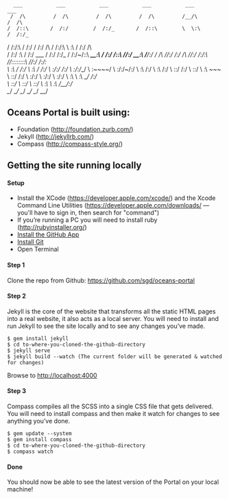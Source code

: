       ___           ___           ___           ___           ___           ___     
     /  /\         /  /\         /  /\         /  /\         /__/\         /  /\    
    /  /::\       /  /:/        /  /:/_       /  /::\        \  \:\       /  /:/_   
   /  /:/\:\     /  /:/        /  /:/ /\     /  /:/\:\        \  \:\     /  /:/ /\  
  /  /:/  \:\   /  /:/  ___   /  /:/ /:/_   /  /:/~/::\   _____\__\:\   /  /:/ /::\ 
 /__/:/ \__\:\ /__/:/  /  /\ /__/:/ /:/ /\ /__/:/ /:/\:\ /__/::::::::\ /__/:/ /:/\:\
 \  \:\ /  /:/ \  \:\ /  /:/ \  \:\/:/ /:/ \  \:\/:/__\/ \  \:\~~\~~\/ \  \:\/:/~/:/
  \  \:\  /:/   \  \:\  /:/   \  \::/ /:/   \  \::/       \  \:\  ~~~   \  \::/ /:/ 
   \  \:\/:/     \  \:\/:/     \  \:\/:/     \  \:\        \  \:\        \__\/ /:/  
    \  \::/       \  \::/       \  \::/       \  \:\        \  \:\         /__/:/   
     \__\/         \__\/         \__\/         \__\/         \__\/         \__\/    
     

## Oceans Portal is built using:

* Foundation (http://foundation.zurb.com/)
* Jekyll (http://jekyllrb.com/)
* Compass (http://compass-style.org/)

## Getting the site running locally

#### Setup
* Install the XCode (https://developer.apple.com/xcode/) and the Xcode Command Line Utilities (https://developer.apple.com/downloads/ — you'll have to sign in, then search for "command")
* If you’re running a PC you will need to install ruby (http://rubyinstaller.org/)
* [Install the GitHub App ](http://mac.github.com/)
* [Install Git](http://git-scm.com/downloads)
* Open Terminal

#### Step 1
Clone the repo from Github:
https://github.com/sgd/oceans-portal

#### Step 2
Jekyll is the core of the website that transforms all the static HTML pages into a real website, it also acts as a local server. You will need to install and run Jekyll to see the site locally and to see any changes you’ve made.

```
$ gem install jekyll
$ cd to-where-you-cloned-the-github-directory
$ jekyll serve
$ jekyll build --watch (The current folder will be generated & watched for changes)
```

Browse to [http://localhost:4000](http://localhost:4000)

#### Step 3
Compass compiles all the SCSS into a single CSS file that gets delivered. You will need to install compass and then make it watch for changes to see anything you’ve done. 

```
$ gem update --system
$ gem install compass
$ cd to-where-you-cloned-the-github-directory
$ compass watch
```

#### Done
You should now be able to see the latest version of the Portal on your local machine! 